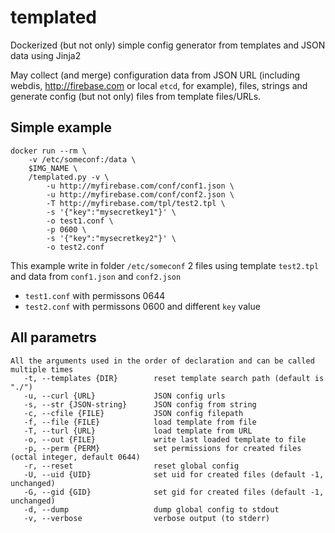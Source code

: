 # templated

Dockerized (but not only) simple config generator from templates and JSON data using Jinja2

May collect (and merge) configuration data from JSON URL (including webdis, http://firebase.com or local `etcd`, for example), files, strings and generate config (but not only) files from template files/URLs.

## Simple example
```
docker run --rm \
    -v /etc/someconf:/data \
    $IMG_NAME \
    /templated.py -v \
        -u http://myfirebase.com/conf/conf1.json \
        -u http://myfirebase.com/conf/conf2.json \
        -T http://myfirebase.com/tpl/test2.tpl \
        -s '{"key":"mysecretkey1"}' \
        -o test1.conf \
        -p 0600 \
        -s '{"key":"mysecretkey2"}' \
        -o test2.conf
```
This example write in folder `/etc/someconf` 2 files using template `test2.tpl` and data from `conf1.json` and `conf2.json`

* `test1.conf` with permissons 0644
* `test2.conf` with permissons 0600 and different `key` value

## All parametrs
```
All the arguments used in the order of declaration and can be called multiple times
   -t, --templates {DIR}        reset template search path (default is "./")
   -u, --curl {URL}             JSON config urls
   -s, --str {JSON-string}      JSON config from string
   -c, --cfile {FILE}           JSON config filepath
   -f, --file {FILE}            load template from file
   -T, --turl {URL}             load template from URL
   -o, --out {FILE}             write last loaded template to file
   -p, --perm {PERM}            set permissions for created files (octal integer, default 0644)
   -r, --reset                  reset global config
   -U, --uid {UID}              set uid for created files (default -1, unchanged)
   -G, --gid {GID}              set gid for created files (default -1, unchanged)
   -d, --dump                   dump global config to stdout
   -v, --verbose                verbose output (to stderr)
```
